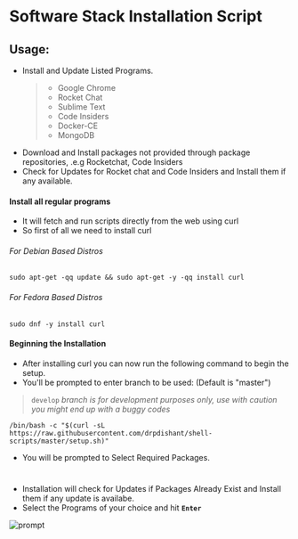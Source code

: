 # Software Stack Installation Script

## Usage:

* Install and Update Listed Programs.
    > * Google Chrome
    > * Rocket Chat
    > * Sublime Text
    > * Code Insiders
    > * Docker-CE
    > * MongoDB
* Download and Install packages not provided through package repositories, .e.g Rocketchat, Code Insiders
* Check for Updates for Rocket chat and Code Insiders and Install them if any available.


#### Install all regular programs

* It will fetch and run scripts directly from the web using curl
* So first of all we need to install curl

###### For Debian Based Distros
```sudo apt-get -qq update && sudo apt-get -y -qq install curl```

###### For Fedora Based Distros
```sudo dnf -y install curl```

#### Beginning the Installation

* After installing curl you can now run the following command to begin the setup.
* You'll be prompted to enter branch to be used: (Default is "master")

> `develop` *branch is for development purposes only, use with caution you might end up with a buggy codes*

```/bin/bash -c "$(curl -sL https://raw.githubusercontent.com/drpdishant/shell-scripts/master/setup.sh)"```

* You will be prompted to Select Required Packages.
#
* Installation will check for Updates if Packages Already Exist and Install them if any update is availabe.
* Select the Programs of your choice and hit **`Enter`**

![prompt](prompt.png)